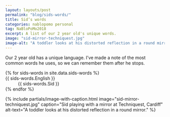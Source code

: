 ```yaml
---
layout: layouts/post
permalink: "blog/sids-words/"
title: Sid’s words
categories: nablopomo personal
tag: NaBloPoMo2018
excerpt: A list of our 2 year old's unique words.
image: "sid-mirror-techniquest.jpg"
image-alt: "A toddler looks at his distorted reflection in a round mirror."
---
```


<p>Our 2 year old has a unique language. I’ve made a note of the most common words he uses, so we can remember them after he stops.</p>

<dl>
{% for sids-words in site.data.sids-words %}
  <dt>{{ sids-words.English }}</dt>
  <dd>{{ sids-words.Sid }}</dd>
{% endfor %}
</dl>

{% include partials/image-with-caption.html
  image="sid-mirror-techniquest.jpg"
  caption="Sid playing with a mirror at Techniquest, Cardiff"
  alt-text="A toddler looks at his distorted reflection in a round mirror."
%}

